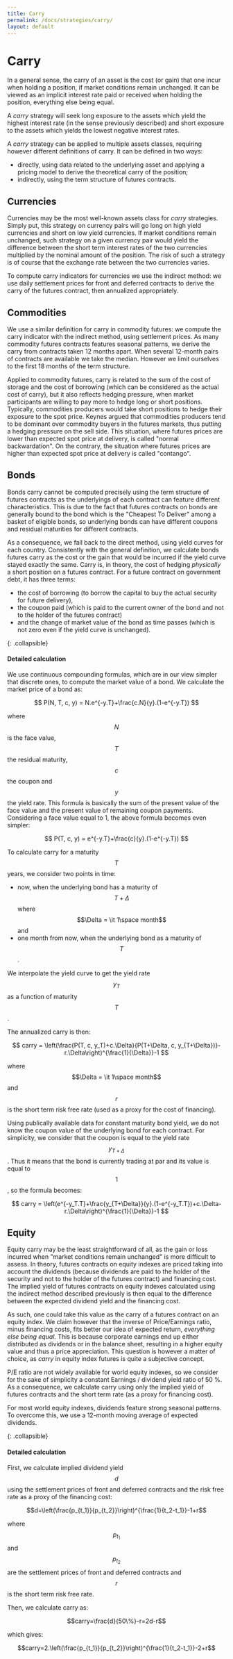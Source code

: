 ```yaml
---
title: Carry
permalink: /docs/strategies/carry/
layout: default
---
```


# Carry

In a general sense, the carry of an asset is the cost (or gain) that one incur when holding a position, if market conditions remain unchanged. It can be viewed as an implicit interest rate paid or received when holding the position, everything else being equal.

A *carry* strategy will seek long exposure to the assets which yield the highest interest rate (in the sense previously described) and short exposure to the assets which yields the lowest negative interest rates.

A *carry* strategy can be applied to multiple assets classes, requiring however different definitions of carry. It can be defined in two ways:
- directly, using data related to the underlying asset and applying a pricing model to derive the theoretical carry of the position;
- indirectly, using the term structure of futures contracts.

## Currencies

Currencies may be the most well-known assets class for *carry* strategies. Simply put, this strategy on currency pairs will go long on high yield currencies and short on low yield currencies. If market conditions remain unchanged, such strategy on a given currency pair would yield the difference between the short term interest rates of the two currencies multiplied by the nominal amount of the position. The risk of such a strategy is of course that the exchange rate between the two currencies varies.

To compute carry indicators for currencies we use the indirect method: we use daily settlement prices for front and deferred contracts to derive the carry of the futures contract, then annualized appropriately.

## Commodities

We use a similar definition for carry in commodity futures: we compute the carry indicator with the indirect method, using settlement prices. As many commodity futures contracts features seasonal patterns, we derive the carry from contracts taken 12 months apart. When several 12-month pairs of contracts are available we take the median. However we limit ourselves to the first 18 months of the term structure.

Applied to commodity futures, carry is related to the sum of the cost of storage and the cost of borrowing (which can be considered as the actual cost of carry), but it also reflects hedging pressure, when market participants are willing to pay more to hedge long or short positions. Typically, commodities producers would take short positions to hedge their exposure to the spot price. Keynes argued that commodities producers tend to be dominant over commodity buyers in the futures markets, thus putting a hedging pressure on the sell side. This situation, where futures prices are lower than expected spot price at delivery, is called "normal backwardation". On the contrary, the situation where futures prices are higher than expected spot price at delivery is called "contango".

## Bonds

Bonds carry cannot be computed precisely using the term structure of futures contracts as the underlyings of each contract can feature different characteristics. This is due to the fact that futures contracts on bonds are generally bound to the bond which is the "Cheapest To Deliver" among a basket of eligible bonds, so underlying bonds can have different coupons and residual maturities for different contracts.

As a consequence, we fall back to the direct method, using yield curves for each country. Consistently with the general definition, we calculate bonds futures carry as the cost or the gain that would be incurred if the yield curve stayed exactly the same. Carry is, in theory, the cost of hedging *physically* a short position on a futures contract. For a future contract on government debt, it has three terms: 

* the cost of borrowing (to borrow the capital to buy the actual security for future delivery), 
* the coupon paid (which is paid to the current owner of the bond and not to the holder of the futures contract) 
* and the change of market value of the bond as time passes (which is not zero even if the yield curve is unchanged).

{: .collapsible}
#### Detailed calculation

We use continuous compounding formulas, which are in our view simpler that discrete ones, to compute the market value of a bond. We calculate the market price of a bond as:

$$ P(N, T, c, y) = N.e^{-y.T}+\frac{c.N}{y}.(1-e^{-y.T}) $$

where $$N$$ is the face value, $$T$$ the residual maturity, $$c$$ the coupon and $$y$$ the yield rate. This formula is basically the sum of the present value of the face value and the present value of remaining coupon payments. Considering a face value equal to 1, the above formula becomes even simpler:

$$ P(T, c, y) = e^{-y.T}+\frac{c}{y}.(1-e^{-y.T}) $$

To calculate carry for a maturity $$T$$ years, we consider two points in time:
* now, when the underlying bond has a maturity of $$T+\Delta$$ where $$\Delta = \it 1\space month$$ and
* one month from now, when the underlying bond as a maturity of $$T$$.

We interpolate the yield curve to get the yield rate $$y_T$$ as a function of maturity $$T$$.

The annualized carry is then:

$$ carry = \left(\frac{P(T, c, y_T)+c.\Delta}{P(T+\Delta, c, y_{T+\Delta})}-r.\Delta\right)^{\frac{1}{\Delta}}-1 $$

where $$\Delta = \it 1\space month$$ and $$r$$ is the short term risk free rate (used as a proxy for the cost of financing).

Using publically available data for constant maturity bond yield, we do not know the coupon value of the underlying bond for each contract. For simplicity, we consider that the coupon is equal to the yield rate $$y_{T+\Delta}$$. Thus it means that the bond is currently trading at par and its value is equal to $$1$$, so the formula becomes:

$$ carry = \left(e^{-y_T.T}+\frac{y_{T+\Delta}}{y}.(1-e^{-y_T.T})+c.\Delta-r.\Delta\right)^{\frac{1}{\Delta}}-1 $$

## Equity

Equity carry may be the least straightforward of all, as the gain or loss incurred when "market conditions remain unchanged" is more difficult to assess. In theory, futures contracts on equity indexes are priced taking into account the dividends (because dividends are paid to the holder of the security and not to the holder of the futures contract) and financing cost. The implied yield of futures contracts on equity indexes calculated using the indirect method described previously is then equal to the difference between the expected dividend yield and the financing cost.

As such, one could take this value as the carry of a futures contract on an equity index. We claim however that the inverse of Price/Earnings ratio, minus financing costs, fits better our idea of expected return, *everything else being equal*. This is because corporate earnings end up either distributed as dividends or in the balance sheet, resulting in a higher equity value and thus a price appreciation. This question is however a matter of choice, as *carry* in equity index futures is quite a subjective concept.

P/E ratio are not widely available for world equity indexes, so we consider for the sake of simplicity a constant Earnings / dividend yield ratio of 50 %. As a consequence, we calculate carry using only the implied yield of futures contracts and the short term rate (as a proxy for financing cost).

For most world equity indexes, dividends feature strong seasonal patterns. To overcome this, we use a 12-month moving average of expected dividends.

{: .collapsible}
#### Detailed calculation

First, we calculate implied dividend yield $$d$$ using the settlement prices of front and deferred contracts and the risk free rate as a proxy of the financing cost:

$$d=\left(\frac{p_{t_1}}{p_{t_2}}\right)^{\frac{1}{t_2-t_1}}-1+r$$

where $$p_{t_1}$$ and $$p_{t_2}$$ are the settlement prices of front and deferred contracts and $$r$$ is the short term risk free rate.

Then, we calculate carry as:

$$carry=\frac{d}{50\%}-r=2d-r$$

which gives:

$$carry=2.\left(\frac{p_{t_1}}{p_{t_2}}\right)^{\frac{1}{t_2-t_1}}-2+r$$